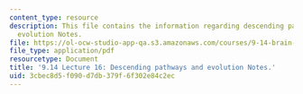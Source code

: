 ```yaml
---
content_type: resource
description: This file contains the information regarding descending pathways and
  evolution Notes.
file: https://ol-ocw-studio-app-qa.s3.amazonaws.com/courses/9-14-brain-structure-and-its-origins-spring-2014/3cbec8d5f090d7db379f6f302e84c2ec_MIT9_14S14_Lecture16.pdf
file_type: application/pdf
resourcetype: Document
title: '9.14 Lecture 16: Descending pathways and evolution Notes.'
uid: 3cbec8d5-f090-d7db-379f-6f302e84c2ec
---
```

